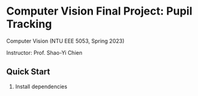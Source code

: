 # Computer Vision Final Project: Pupil Tracking

Computer Vision (NTU EEE 5053, Spring 2023)

Instructor: Prof. Shao-Yi Chien

## Quick Start

1. Install dependencies
